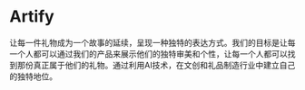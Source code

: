 # Artify
 让每一件礼物成为一个故事的延续，呈现一种独特的表达方式。我们的目标是让每一个人都可以通过我们的产品来展示他们的独特审美和个性，让每一个人都可以找到那份真正属于他们的礼物。通过利用AI技术，在文创和礼品制造行业中建立自己的独特地位。

